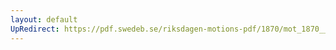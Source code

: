 ```yaml
---
layout: default
UpRedirect: https://pdf.swedeb.se/riksdagen-motions-pdf/1870/mot_1870__ak__00174/mot_1870__ak__00174_002.pdf
---
```

